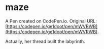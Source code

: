# maze

A Pen created on CodePen.io. Original URL: [https://codepen.io/ge1doot/pen/mWVRWB](https://codepen.io/ge1doot/pen/mWVRWB).

Actually, her thread built the labyrinth.
